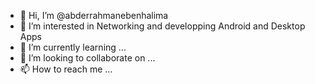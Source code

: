 - 👋 Hi, I’m @abderrahmanebenhalima
- 👀 I’m interested in Networking and developping Android and Desktop Apps
- 🌱 I’m currently learning ...
- 💞️ I’m looking to collaborate on ...
- 📫 How to reach me ...

<!---
abderrahmanebenhalima/abderrahmanebenhalima is a ✨ special ✨ repository because its `README.md` (this file) appears on your GitHub profile.
You can click the Preview link to take a look at your changes.
--->
